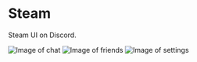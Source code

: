 <h1 align="left">Steam</h1>
<p align="left">Steam UI on Discord.</p>

![Image of chat](https://i.imgur.com/BizjNu3.png)
![Image of friends](https://i.imgur.com/gTGvgf3.png)
![Image of settings](https://i.imgur.com/Yo4GhrT.png)
